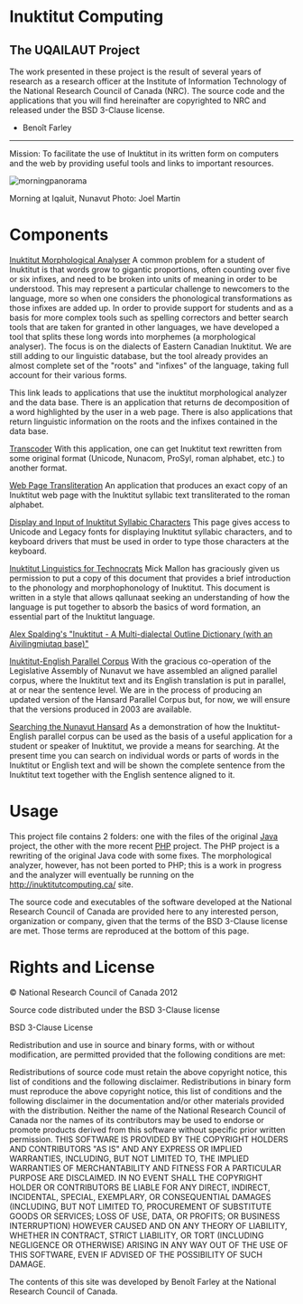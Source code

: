 # Inuktitut Computing

## The UQAILAUT Project

The work presented in these project is the result of several years of research as a research officer at the Institute of Information Technology of the National Research Council of Canada (NRC). The source code and the applications that you will find hereinafter are copyrighted to NRC and released under the BSD 3-Clause license.
- Benoît Farley
 
----

Mission: To facilitate the use of Inuktitut in its written form on computers and the web by providing useful tools and links to important resources.

![morningpanorama](https://cloud.githubusercontent.com/assets/196199/9024174/0c057278-388f-11e5-978a-eae0d09bb504.jpg)

Morning at Iqaluit, Nunavut 
Photo: Joel Martin


# Components


[Inuktitut Morphological Analyser](#) 
A common problem for a student of Inuktitut is that words grow to gigantic proportions, often counting over five or six infixes, and need to be broken into units of meaning in order to be understood. This may represent a particular challenge to newcomers to the language, more so when one considers the phonological transformations as those infixes are added up.  In order to provide support for students and as a basis for more complex tools such as spelling correctors and better search tools that are taken for granted in other languages, we have developed a tool that splits these long words into morphemes (a morphological analyser).
The focus is on the dialects of Eastern Canadian Inuktitut.  We are still adding to our linguistic database, but the tool already provides an almost complete set of the "roots" and "infixes" of the language, taking full account for their various forms.

This link leads to applications that use the inuktitut morphological analyzer and the data base. There is an application that returns de decomposition of a word highlighted by the user in a web page. There is also applications that return linguistic information on the roots and the infixes contained in the data base.


[Transcoder](#) 
With this application, one can get Inuktitut text rewritten from some original format (Unicode, Nunacom, ProSyl, roman alphabet, etc.) to another format.

[Web Page Transliteration](#) 
An application that produces an exact copy of an Inuktitut web page with the Inuktitut syllabic text transliterated to the roman alphabet.

[Display and Input of Inuktitut Syllabic Characters](#) 
This page gives access to Unicode and Legacy fonts for displaying Inuktitut syllabic characters, and to keyboard drivers that must be used in order to type those characters at the keyboard.


[Inuktitut Linguistics for Technocrats](#)
Mick Mallon has graciously given us permission to put a copy of this document that provides a brief introduction to the phonology and morphophonology of Inuktitut. This document is written in a style that allows qallunaat seeking an understanding of how the language is put together to absorb the basics of word formation, an essential part of the Inuktitut language.

[Alex Spalding's "Inuktitut - A Multi-dialectal Outline Dictionary (with an Aivilingmiutaq base)"](#)


[Inuktitut-English Parallel Corpus](#)
With the gracious co-operation of the Legislative Assembly of Nunavut we have assembled an aligned parallel corpus, where the Inuktitut text and its English translation is put in parallel, at or near the sentence level. We are in the process of producing an updated version of the Hansard Parallel Corpus but, for now, we will ensure that the versions produced in 2003 are available.


[Searching the Nunavut Hansard](#)
As a demonstration of how the Inuktitut-English parallel corpus can be used as the basis of a useful application for a student or speaker of Inuktitut, we provide a means for searching. At the present time you can search on individual words or parts of words in the Inuktitut or English text and will be shown the complete sentence from the Inuktitut text together with the English sentence aligned to it.

# Usage

This project file contains 2 folders: one with the files of the original  [Java](Inuktitut-Java) project, the other with the more recent [PHP](Inuktitut-PHP) project. The PHP project is a rewriting of the original Java code with some fixes. The morphological analyzer, however, has not been ported to PHP; this is a work in progress and the analyzer will eventually be running on the http://inuktitutcomputing.ca/ site.


The source code and executables of the software developed at the National Research Council of Canada are provided here to any interested person, organization or company, given that the terms of the BSD 3-Clause license are met. Those terms are reproduced at the bottom of this page.

# Rights and License

© National Research Council of Canada 2012

Source code distributed under the BSD 3-Clause license

BSD 3-Clause License

Redistribution and use in source and binary forms, with or without modification, are permitted provided that the following conditions are met:

Redistributions of source code must retain the above copyright notice, this list of conditions and the following disclaimer.
Redistributions in binary form must reproduce the above copyright notice, this list of conditions and the following disclaimer in the documentation and/or other materials provided with the distribution.
Neither the name of the National Research Council of Canada nor the names of its contributors may be used to endorse or promote products derived from this software without specific prior written permission.
THIS SOFTWARE IS PROVIDED BY THE COPYRIGHT HOLDERS AND CONTRIBUTORS "AS IS" AND ANY EXPRESS OR IMPLIED WARRANTIES, INCLUDING, BUT NOT LIMITED TO, THE IMPLIED WARRANTIES OF MERCHANTABILITY AND FITNESS FOR A PARTICULAR PURPOSE ARE DISCLAIMED. IN NO EVENT SHALL THE COPYRIGHT HOLDER OR CONTRIBUTORS BE LIABLE FOR ANY DIRECT, INDIRECT, INCIDENTAL, SPECIAL, EXEMPLARY, OR CONSEQUENTIAL DAMAGES (INCLUDING, BUT NOT LIMITED TO, PROCUREMENT OF SUBSTITUTE GOODS OR SERVICES; LOSS OF USE, DATA, OR PROFITS; OR BUSINESS INTERRUPTION) HOWEVER CAUSED AND ON ANY THEORY OF LIABILITY, WHETHER IN CONTRACT, STRICT LIABILITY, OR TORT (INCLUDING NEGLIGENCE OR OTHERWISE) ARISING IN ANY WAY OUT OF THE USE OF THIS SOFTWARE, EVEN IF ADVISED OF THE POSSIBILITY OF SUCH DAMAGE.

The contents of this site was developed by Benoît Farley at the National Research Council of Canada.
